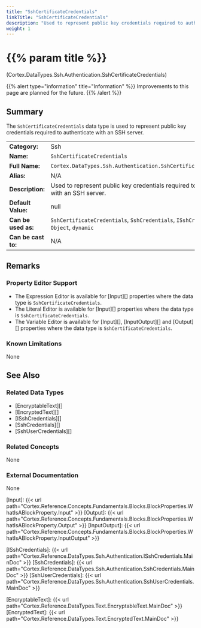 ```yaml
---
title: "SshCertificateCredentials"
linkTitle: "SshCertificateCredentials"
description: "Used to represent public key credentials required to authenticate with an SSH server."
weight: 1
---
```


# {{% param title %}}

<p class="namespace">(Cortex.DataTypes.Ssh.Authentication.SshCertificateCredentials)</p>

{{% alert type="information" title="Information" %}} Improvements to this page are planned for the future. {{% /alert %}}

## Summary

The `SshCertificateCredentials` data type is used to represent public key credentials required to authenticate with an SSH server.

| | |
|-|-|
| **Category:**          | Ssh                                            |
| **Name:**              | `SshCertificateCredentials`                                      |
| **Full Name:**         | `Cortex.DataTypes.Ssh.Authentication.SshCertificateCredentials`         |
| **Alias:**             | N/A                                                    |
| **Description:**       | Used to represent public key credentials required to authenticate with an SSH server. |
| **Default Value:**     | null                                                   |
| **Can be used as:**    | `SshCertificateCredentials`, `SshCredentials`, `ISshCredentials`, `Object`, `dynamic`                 |
| **Can be cast to:**    | N/A                                                    |

## Remarks

### Property Editor Support

- The Expression Editor is available for [Input][] properties where the data type is `SshCertificateCredentials`.
- The Literal Editor is available for [Input][] properties where the data type is `SshCertificateCredentials`.
- The Variable Editor is available for [Input][], [InputOutput][] and [Output][] properties where the data type is `SshCertificateCredentials`.

### Known Limitations

None

## See Also

### Related Data Types

- [EncryptableText][]
- [EncryptedText][]
- [ISshCredentials][]
- [SshCredentials][]
- [SshUserCredentials][]

### Related Concepts

None

### External Documentation

None

[Input]: {{< url path="Cortex.Reference.Concepts.Fundamentals.Blocks.BlockProperties.WhatIsABlockProperty.Input" >}}
[Output]: {{< url path="Cortex.Reference.Concepts.Fundamentals.Blocks.BlockProperties.WhatIsABlockProperty.Output" >}}
[InputOutput]: {{< url path="Cortex.Reference.Concepts.Fundamentals.Blocks.BlockProperties.WhatIsABlockProperty.InputOutput" >}}

[ISshCredentials]: {{< url path="Cortex.Reference.DataTypes.Ssh.Authentication.ISshCredentials.MainDoc" >}}
[SshCredentials]: {{< url path="Cortex.Reference.DataTypes.Ssh.Authentication.SshCredentials.MainDoc" >}}
[SshUserCredentials]: {{< url path="Cortex.Reference.DataTypes.Ssh.Authentication.SshUserCredentials.MainDoc" >}}

[EncryptableText]: {{< url path="Cortex.Reference.DataTypes.Text.EncryptableText.MainDoc" >}}
[EncryptedText]: {{< url path="Cortex.Reference.DataTypes.Text.EncryptedText.MainDoc" >}}
